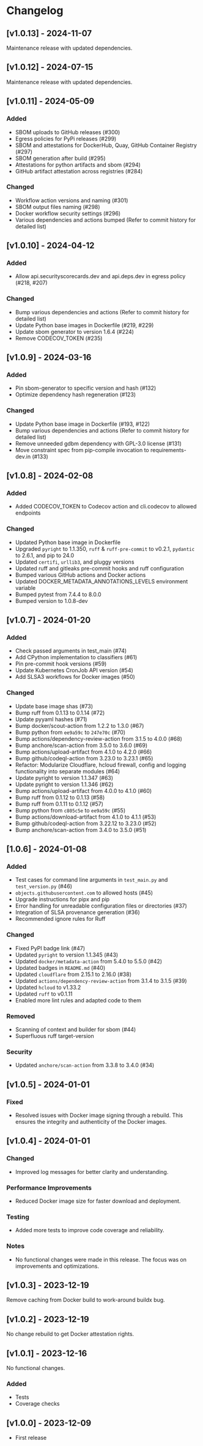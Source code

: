 # Changelog

## [v1.0.13] - 2024-11-07

Maintenance release with updated dependencies.

## [v1.0.12] - 2024-07-15

Maintenance release with updated dependencies.

## [v1.0.11] - 2024-05-09

### Added

- SBOM uploads to GitHub releases (#300)
- Egress policies for PyPi releases (#299)
- SBOM and attestations for DockerHub, Quay, GitHub Container Registry (#297)
- SBOM generation after build (#295)
- Attestations for python artifacts and sbom (#294)
- GitHub artifact attestation across registries (#284)

### Changed

- Workflow action versions and naming (#301)
- SBOM output files naming (#298)
- Docker workflow security settings (#296)
- Various dependencies and actions bumped (Refer to commit history for detailed list)

## [v1.0.10] - 2024-04-12

### Added

- Allow api.securityscorecards.dev and api.deps.dev in egress policy (#218, #207)

### Changed

- Bump various dependencies and actions (Refer to commit history for detailed list)
- Update Python base images in Dockerfile (#219, #229)
- Update sbom generator to version 1.6.4 (#224)
- Remove CODECOV_TOKEN (#235)

## [v1.0.9] - 2024-03-16

### Added

- Pin sbom-generator to specific version and hash (#132)
- Optimize dependency hash regeneration (#123)

### Changed

- Update Python base image in Dockerfile (#193, #122)
- Bump various dependencies and actions (Refer to commit history for detailed list)
- Remove unneeded gdbm dependency with GPL-3.0 license (#131)
- Move constraint spec from pip-compile invocation to requirements-dev.in (#133)

## [v1.0.8] - 2024-02-08

### Added

- Added CODECOV_TOKEN to Codecov action and cli.codecov to allowed endpoints

### Changed

- Updated Python base image in Dockerfile
- Upgraded `pyright` to 1.1.350, `ruff` & `ruff-pre-commit` to v0.2.1, `pydantic` to 2.6.1, and pip to 24.0
- Updated `certifi`, `urllib3`, and pluggy versions
- Updated ruff and gitleaks pre-commit hooks and ruff configuration
- Bumped various GitHub actions and Docker actions
- Updated DOCKER_METADATA_ANNOTATIONS_LEVELS environment variable
- Bumped pytest from 7.4.4 to 8.0.0
- Bumped version to 1.0.8-dev

## [v1.0.7] - 2024-01-20

### Added

- Check passed arguments in test_main (#74)
- Add CPython implementation to classifiers (#61)
- Pin pre-commit hook versions (#59)
- Update Kubernetes CronJob API version (#54)
- Add SLSA3 workflows for Docker images (#50)

### Changed

- Update base image shas (#73)
- Bump ruff from 0.1.13 to 0.1.14 (#72)
- Update pyyaml hashes (#71)
- Bump docker/scout-action from 1.2.2 to 1.3.0 (#67)
- Bump python from `ee9a59c` to `247e70c` (#70)
- Bump actions/dependency-review-action from 3.1.5 to 4.0.0 (#68)
- Bump anchore/scan-action from 3.5.0 to 3.6.0 (#69)
- Bump actions/upload-artifact from 4.1.0 to 4.2.0 (#66)
- Bump github/codeql-action from 3.23.0 to 3.23.1 (#65)
- Refactor: Modularize Cloudflare, hcloud firewall, config and logging functionality into separate modules (#64)
- Update pyright to version 1.1.347 (#63)
- Update pyright to version 1.1.346 (#62)
- Bump actions/upload-artifact from 4.0.0 to 4.1.0 (#60)
- Bump ruff from 0.1.12 to 0.1.13 (#58)
- Bump ruff from 0.1.11 to 0.1.12 (#57)
- Bump python from `c805c5e` to `ee9a59c` (#55)
- Bump actions/download-artifact from 4.1.0 to 4.1.1 (#53)
- Bump github/codeql-action from 3.22.12 to 3.23.0 (#52)
- Bump anchore/scan-action from 3.4.0 to 3.5.0 (#51)

## [1.0.6] - 2024-01-08

### Added

- Test cases for command line arguments in `test_main.py` and `test_version.py` (#46)
- `objects.githubusercontent.com` to allowed hosts (#45)
- Upgrade instructions for pipx and pip
- Error handling for unreadable configuration files or directories (#37)
- Integration of SLSA provenance generation (#36)
- Recommended ignore rules for Ruff

### Changed

- Fixed PyPI badge link (#47)
- Updated `pyright` to version 1.1.345 (#43)
- Updated `docker/metadata-action` from 5.4.0 to 5.5.0 (#42)
- Updated badges in `README.md` (#40)
- Updated `cloudflare` from 2.15.1 to 2.16.0 (#38)
- Updated `actions/dependency-review-action` from 3.1.4 to 3.1.5 (#39)
- Updated `hcloud` to v1.33.2
- Updated `ruff` to v0.1.11
- Enabled more lint rules and adapted code to them

### Removed

- Scanning of context and builder for sbom (#44)
- Superfluous ruff target-version

### Security

- Updated `anchore/scan-action` from 3.3.8 to 3.4.0 (#34)

## [v1.0.5] - 2024-01-01

### Fixed

- Resolved issues with Docker image signing through a rebuild. This ensures the
  integrity and authenticity of the Docker images.

## [v1.0.4] - 2024-01-01

### Changed

- Improved log messages for better clarity and understanding.

### Performance Improvements

- Reduced Docker image size for faster download and deployment.

### Testing

- Added more tests to improve code coverage and reliability.

### Notes

- No functional changes were made in this release. The focus was on improvements
  and optimizations.

## [v1.0.3] - 2023-12-19

Remove caching from Docker build to work-around buildx bug.

## [v1.0.2] - 2023-12-19

No change rebuild to get Docker attestation rights.

## [v1.0.1] - 2023-12-16

No functional changes.

### Added

- Tests
- Coverage checks

## [v1.0.0] - 2023-12-09

- First release
